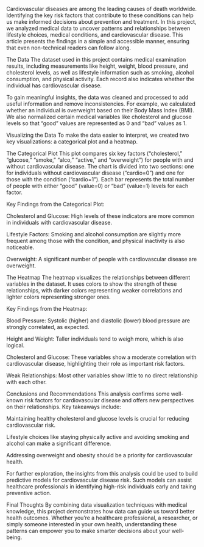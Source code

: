 
Cardiovascular diseases are among the leading causes of death worldwide. Identifying the key risk factors that contribute to these conditions can help us make informed decisions about prevention and treatment. In this project, we analyzed medical data to uncover patterns and relationships between lifestyle choices, medical conditions, and cardiovascular disease. This article presents the findings in a simple and accessible manner, ensuring that even non-technical readers can follow along.

The Data
The dataset used in this project contains medical examination results, including measurements like height, weight, blood pressure, and cholesterol levels, as well as lifestyle information such as smoking, alcohol consumption, and physical activity. Each record also indicates whether the individual has cardiovascular disease.

To gain meaningful insights, the data was cleaned and processed to add useful information and remove inconsistencies. For example, we calculated whether an individual is overweight based on their Body Mass Index (BMI). We also normalized certain medical variables like cholesterol and glucose levels so that “good” values are represented as 0 and “bad” values as 1.

Visualizing the Data
To make the data easier to interpret, we created two key visualizations: a categorical plot and a heatmap.

The Categorical Plot
This plot compares six key factors (“cholesterol,” “glucose,” “smoke,” “alco,” “active,” and “overweight”) for people with and without cardiovascular disease. The chart is divided into two sections: one for individuals without cardiovascular disease (“cardio=0”) and one for those with the condition (“cardio=1”). Each bar represents the total number of people with either “good” (value=0) or “bad” (value=1) levels for each factor.

Key Findings from the Categorical Plot:

Cholesterol and Glucose: High levels of these indicators are more common in individuals with cardiovascular disease.

Lifestyle Factors: Smoking and alcohol consumption are slightly more frequent among those with the condition, and physical inactivity is also noticeable.

Overweight: A significant number of people with cardiovascular disease are overweight.

The Heatmap
The heatmap visualizes the relationships between different variables in the dataset. It uses colors to show the strength of these relationships, with darker colors representing weaker correlations and lighter colors representing stronger ones.

Key Findings from the Heatmap:

Blood Pressure: Systolic (higher) and diastolic (lower) blood pressure are strongly correlated, as expected.

Height and Weight: Taller individuals tend to weigh more, which is also logical.

Cholesterol and Glucose: These variables show a moderate correlation with cardiovascular disease, highlighting their role as important risk factors.

Weak Relationships: Most other variables show little to no direct relationship with each other.

Conclusions and Recommendations
This analysis confirms some well-known risk factors for cardiovascular disease and offers new perspectives on their relationships. Key takeaways include:

Maintaining healthy cholesterol and glucose levels is crucial for reducing cardiovascular risk.

Lifestyle choices like staying physically active and avoiding smoking and alcohol can make a significant difference.

Addressing overweight and obesity should be a priority for cardiovascular health.

For further exploration, the insights from this analysis could be used to build predictive models for cardiovascular disease risk. Such models can assist healthcare professionals in identifying high-risk individuals early and taking preventive action.

Final Thoughts
By combining data visualization techniques with medical knowledge, this project demonstrates how data can guide us toward better health outcomes. Whether you’re a healthcare professional, a researcher, or simply someone interested in your own health, understanding these patterns can empower you to make smarter decisions about your well-being.
